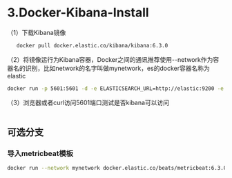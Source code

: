 # 3.Docker-Kibana-Install

（1）下载Kibana镜像

```bash
   docker pull docker.elastic.co/kibana/kibana:6.3.0
```

（2）将镜像运行为Kibana容器，Docker之间的通讯推荐使用--network作为容器名的识别，比如network的名字叫做mynetwork，es的docker容器名称为elastic

```bash
docker run -p 5601:5601 -d -e ELASTICSEARCH_URL=http://elastic:9200 -e ELASTICSEARCH_PASSWORD=changeme -e ELASTICSEARCH_USERNAME=elastic --network mynetwork  --name kibana  docker.elastic.co/kibana/kibana:6.3.0

```

（3）浏览器或者curl访问5601端口测试是否kibana可以访问

```bash
```

## 可选分支

### 导入metricbeat模板

```bash
docker run --network mynetwork docker.elastic.co/beats/metricbeat:6.3.0  ./scripts/import_dashboards  -es http://elastic:9200
```